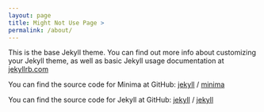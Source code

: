 ```yaml
---
layout: page
title: Might Not Use Page >
permalink: /about/
---
```


This is the base Jekyll theme. You can find out more info about customizing your Jekyll theme, as well as basic Jekyll usage documentation at 
[jekyllrb.com](https://jekyllrb.com/)

You can find the source code for Minima at GitHub:
[jekyll][jekyll-organization] /
[minima](https://github.com/jekyll/minima)

You can find the source code for Jekyll at GitHub:
[jekyll][jekyll-organization] /
[jekyll](https://github.com/jekyll/jekyll)


[jekyll-organization]: https://github.com/jekyll
